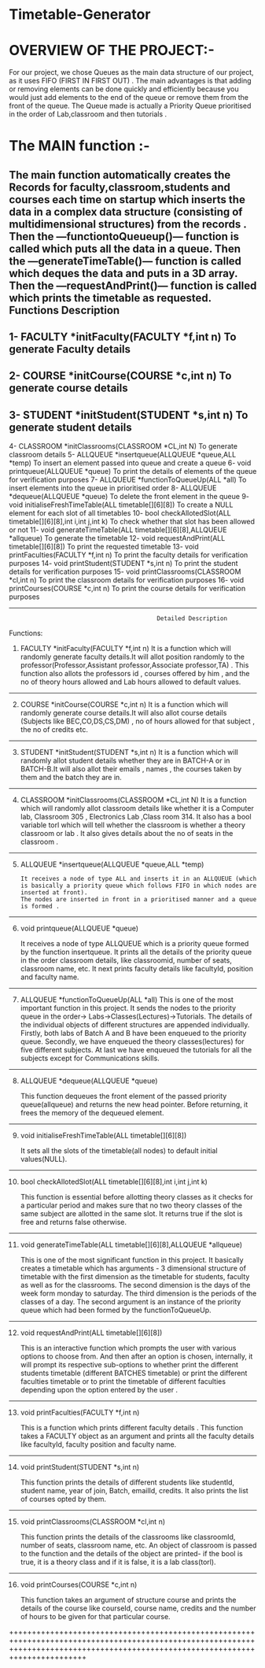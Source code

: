 # Timetable-Generator
# OVERVIEW OF THE PROJECT:-

For our project, we chose Queues as the main data structure of our project, as it uses FIFO (FIRST IN FIRST OUT) . The main advantages is that adding or removing elements can be done quickly and efficiently because you would just add elements to the end of the queue or remove them from the front of the queue. The 
Queue made is actually a Priority Queue prioritised in the order of Lab,classroom and then tutorials .

# The MAIN function :-
   The main function automatically creates the Records for faculty,classroom,students and courses each time on startup which inserts the data in a complex data structure (consisting of multidimensional structures) from the records . 
Then the —functiontoQueueup()— function is called which puts all the data in a queue.
Then the —generateTimeTable()— function is called which deques the data and puts in a 3D array.
Then the —requestAndPrint()—   function is called which prints the timetable as requested.
   Functions										Description 
  ----------------------------------------
  1-  FACULTY   *initFaculty(FACULTY *f,int n)           	 		To generate Faculty details
  -------------------------------------------------------------------------------------------------------------------
  2-  COURSE    *initCourse(COURSE *c,int n)					To generate course details
  ----------------------------------------
  3-  STUDENT   *initStudent(STUDENT *s,int n)					To generate student details
  ----------------------------------------
  4-  CLASSROOM *initClassrooms(CLASSROOM *CL,int N)				To generate classroom details
  5-  ALLQUEUE *insertqueue(ALLQUEUE *queue,ALL *temp)			To insert an element passed into queue and create a queue
  6-  void	printqueue(ALLQUEUE *queue)			To print the details of elements of the queue for verification purposes
  7-  ALLQUEUE  *functionToQueueUp(ALL *all)       					To insert elements into the queue in prioritised order
  8-  ALLQUEUE  *dequeue(ALLQUEUE *queue)       					To delete the front element in the queue
  9-  void       initialiseFreshTimeTable(ALL timetable[][6][8])    			To create a NULL element for each slot of all timetables
  10- bool  	  checkAllotedSlot(ALL timetable[][6][8],int i,int j,int k)       	To check whether that slot has been allowed or not
  11- void       generateTimeTable(ALL timetable[][6][8],ALLQUEUE *allqueue)       	To generate the timetable
  12- void       requestAndPrint(ALL timetable[][6][8])       			To print the requested timetable
  13- void       printFaculties(FACULTY *f,int n)   					To print the faculty details for verification purposes
  14- void       printStudent(STUDENT *s,int n)   					To print the student details for verification purposes
  15- void       printClassrooms(CLASSROOM *cl,int n)   				To print the classroom details for verification purposes
  16- void       printCourses(COURSE *c,int n)   					To print the course details for verification purposes


***********************************************************************************************************************************************************************************
                                              Detailed Description
  Functions:
 1) FACULTY   *initFaculty(FACULTY *f,int n)
	         It is a function which will randomly generate faculty details.It will allot position randomly to the professor(Professor,Assistant professor,Associate professor,TA) . This function also allots the professors id , courses offered by him , and the no of theory hours allowed and Lab hours allowed to default values. 
  -----------------------------------------------------------------------------------------------------------------------------------------------------------------------------------

 2) COURSE    *initCourse(COURSE *c,int n)
		It is a function which will randomly generate course details.It will also allot course details (Subjects like BEC,CO,DS,CS,DM) , no of hours allowed for that 			subject , the no of credits etc.
  -----------------------------------------------------------------------------------------------------------------------------------------------------------------------------------
 3) STUDENT   *initStudent(STUDENT *s,int n)
		It is a function which will randomly allot student details whether they are in BATCH-A or in BATCH-B.It will also allot their emails , names , the courses taken by 		them and the batch they are in.
		
-----------------------------------------------------------------------------------------------------------------------------------------------------------------------------------
 4) CLASSROOM *initClassrooms(CLASSROOM *CL,int N)
		It is a function which will randomly allot classroom details like whether it is a Computer lab, Classroom 305 , Electronics Lab ,Class room 314. 
		It also has a bool variable torl which will tell whether the classroom is whether a theory classroom or lab . It also gives details about the no of seats in the 		classroom .

-----------------------------------------------------------------------------------------------------------------------------------------------------------------------------------

 5) ALLQUEUE  *insertqueue(ALLQUEUE *queue,ALL *temp)
		
		It receives a node of type ALL and inserts it in an ALLQUEUE (which is basically a priority queue which follows FIFO in which nodes are inserted at front).
		The nodes are inserted in front in a prioritised manner and a queue is formed . 
		

-----------------------------------------------------------------------------------------------------------------------------------------------------------------------------------

 6)  void      printqueue(ALLQUEUE *queue)
		
		It receives a node of type ALLQUEUE which is a priority queue formed by the function insertqueue. It prints all the details of the priority queue in the order 		classroom details, like classroomid, number of seats, classroom name, etc. It next prints faculty details like facultyId, position and faculty name.    

-----------------------------------------------------------------------------------------------------------------------------------------------------------------------------------

 7)  ALLQUEUE  *functionToQueueUp(ALL *all)
		This is one of the most important function in this project. It sends the nodes to the priority queue in the order-> Labs->Classes(Lectures)->Tutorials.
		The details of the individual objects of different structures are appended individually. Firstly, both labs of Batch A and B have been enqueued to the priority 		queue. Secondly, we have enqueued the theory classes(lectures) for five different subjects. At last we have enqueued the tutorials for all the subjects except for 		Communications skills.


-----------------------------------------------------------------------------------------------------------------------------------------------------------------------------------

 8)  ALLQUEUE  *dequeue(ALLQUEUE *queue)

		This function dequeues the front element of the passed priority queue(allqueue) and returns the new head pointer.
		Before returning, it frees the memory of the dequeued element.
-----------------------------------------------------------------------------------------------------------------------------------------------------------------------------------

 9)  void       initialiseFreshTimeTable(ALL timetable[][6][8])
		
		It sets all the slots of the timetable(all nodes) to default initial values(NULL).

-----------------------------------------------------------------------------------------------------------------------------------------------------------------------------------

 10)  bool  	  checkAllotedSlot(ALL timetable[][6][8],int i,int j,int k)

		This function is essential before allotting theory classes as it checks for a particular period and makes sure that no two theory classes of the same subject are 		allotted in the same slot. It returns true if the slot is free and returns false otherwise.

-----------------------------------------------------------------------------------------------------------------------------------------------------------------------------------

 11)  void       generateTimeTable(ALL timetable[][6][8],ALLQUEUE *allqueue)
	
		This is one of the most significant function in this project. It basically creates a timetable which has arguments - 3 dimensional structure of timetable with the 		first dimension as the timetable for students, faculty as well as for the classrooms. The second dimension is the days of the week form monday to saturday. The 		third dimension is the periods of the classes of a day. The second argument is an instance of the priority queue which had been formed by the functionToQueueUp.
-----------------------------------------------------------------------------------------------------------------------------------------------------------------------------------

 12)  void       requestAndPrint(ALL timetable[][6][8])

		This is an interactive function which prompts the user with various options to choose from. And then after an option is chosen, internally, it will prompt its 		respective sub-options to whether print the different students timetable (different BATCHES timetable) or print the different faculties timetable or to print the 		timetable of different faculties depending upon the option entered by the user .     

-----------------------------------------------------------------------------------------------------------------------------------------------------------------------------------

 13)  void	printFaculties(FACULTY *f,int n) 
			
		This is a function which prints different faculty details . This function takes a FACULTY object as an argument and prints all the faculty details like 			facultyId, faculty position and faculty name. 

-----------------------------------------------------------------------------------------------------------------------------------------------------------------------------------

 14)  void       printStudent(STUDENT *s,int n) 
		
		This function prints the details of different students like studentId, student name, year of join, Batch, emailId, credits. It also prints the list of courses opted 		by them.

-----------------------------------------------------------------------------------------------------------------------------------------------------------------------------------

 15)  void       printClassrooms(CLASSROOM *cl,int n) 

		This function prints the details of the classrooms like classroomId, number of seats, classroom name, etc. An object of classroom is passed to the function and the 		details of the object are printed- if the bool is true, it is a theory class and if it is false, it is a lab class(torl).
-----------------------------------------------------------------------------------------------------------------------------------------------------------------------------------

 16)  void       printCourses(COURSE *c,int n)

		This function takes an argument of structure course and prints the details of the course like courseId, course name, credits and the number of hours to be given for 		that particular course.

 
+++++++++++++++++++++++++++++++++++++++++++++++++++++++++++++++++++++++++++++++++++++++++++++++++++++++++++++++++++++++++++++++++++++++++++++++++++++++++++++++++++++++++++++++++++
